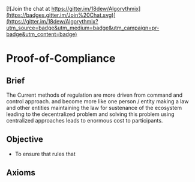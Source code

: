 
[![Join the chat at https://gitter.im/18dew/Algorythmix](https://badges.gitter.im/Join%20Chat.svg)](https://gitter.im/18dew/Algorythmix?utm_source=badge&utm_medium=badge&utm_campaign=pr-badge&utm_content=badge)

# Proof-of-Compliance

## Brief 

The Current methods of regulation are more driven from command and control approach. and become more like one person / entity making a law and other entities maintaining the law for sustenance of the ecosystem leading to the decentralized problem and solving this problem using centralized approaches leads to enormous cost to participants.

## Objective 

 - To ensure that rules that 

## Axioms 
